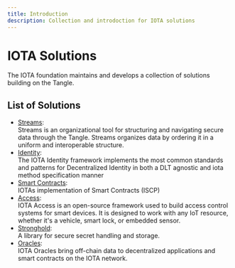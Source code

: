 ```yaml
---
title: Introduction
description: Collection and introdoction for IOTA solutions
---
```


# IOTA Solutions

The IOTA foundation maintains and develops a collection of solutions building on the Tangle.

## List of Solutions

- [Streams](/docs/participate/solutions/streams):  
Streams is an organizational tool for structuring and navigating secure data through the Tangle. Streams organizes data by ordering it in a uniform and interoperable structure.
- [Identity](/docs/participate/solutions/identity):  
The IOTA Identity framework implements the most common standards and patterns for Decentralized Identity in both a DLT agnostic and iota method specification manner
- [Smart Contracts](/docs/participate/solutions/smart-contracts):  
IOTAs implementation of Smart Contracts (ISCP)
- [Access](/docs/participate/solutions/access):  
IOTA Access is an open-source framework used to build access control systems for smart devices. It is designed to work with any IoT resource, whether it's a vehicle, smart lock, or embedded sensor.
- [Stronghold](/docs/participate/solutions/stronghold):  
A library for secure secret handling and storage.
- [Oracles](/docs/participate/solutions/oracles):  
IOTA Oracles bring off-chain data to decentralized applications and smart contracts on the IOTA network.
